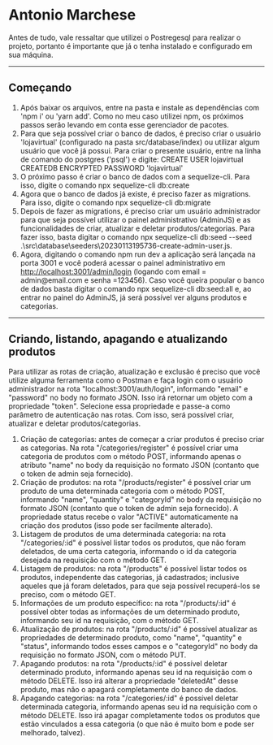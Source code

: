 # Antonio Marchese

<p>Antes de tudo, vale ressaltar que utilizei o Postregesql para realizar o projeto, portanto é importante que já o tenha instalado  e configurado em sua máquina.</p>
<hr/>
<h2>Começando</h2>
<ol>
  <li>Após baixar os arquivos, entre na pasta e instale as dependências com 'npm i' ou 'yarn add'. Como no meu caso utilizei npm, os próximos passos serão levando em conta esse gerenciador de pacotes.</li>
  <li>Para que seja possível criar o banco de dados, é preciso criar o usuário 'lojavirtual' (configurado na pasta src/database/index) ou utilizar algum usuário que você já possui. Para criar o presente usuário, entre na linha de comando do postgres ('psql') e digite: <span>CREATE USER lojavirtual CREATEDB ENCRYPTED PASSWORD 'lojavirtual'</span>
  </li>
  <li>O próximo passo é criar o banco de dados com a sequelize-cli. Para isso, digite o comando <span>npx sequelize-cli db:create</span>
  </li>
  <li>Agora que o banco de dados já existe, é preciso fazer as migrations. Para isso, digite o comando <span>npx sequelize-cli db:migrate</span>
  </li>
  <li>Depois de fazer as migrations, é preciso criar um usuário administrador para que seja possível utilizar o painel administrativo (AdminJS) e as funcionalidades de criar, atualizar e deletar produtos/categorias. Para fazer isso, basta digitar o comando <span>npx sequelize-cli db:seed --seed .\src\database\seeders\20230113195736-create-admin-user.js</span>.
  </li>
  <li>Agora, digitando o comando <span>npm run dev</span> a aplicação será lançada na porta 3001 e você poderá acessar o painel administrativo em <a href="http://localhost:3001/admin/login">http://localhost:3001/admin/login</a> (logando com email = admin@email.com e senha =123456). Caso você queira popular o banco de dados basta digitar o comando <span>npx sequelize-cli db:seed:all</span> e, ao entrar no painel do AdminJS, já será possível ver alguns produtos e categorias.</li>
</ol>
<hr/>

<h2>Criando, listando, apagando e atualizando produtos</h2>
<p>Para utilizar as rotas de criação, atualização e exclusão é preciso que você utilize alguma ferramenta como o Postman e faça login com o usuário administrador na rota "localhost:3001/auth/login", informando "email" e "password" no body no formato JSON. Isso irá retornar um objeto com a propriedade "token". Selecione essa propriedade e passe-a como parâmetro de autenticação nas rotas. Com isso, será possível criar, atualizar e deletar produtos/categorias.</p> 
<ol>
  <li>Criação de categorias: antes de começar a criar produtos é preciso criar as categorias. Na rota "/categories/register" é possível criar uma categoria de produtos com o método POST, informando apenas o atributo "name" no body da requisição no formato JSON (contanto que o token de admin seja fornecido).
  </li>

  <li>Criação de produtos: na rota "/products/register" é possível criar um produto de uma determinada categoria com o método POST, informando "name", "quantity" e "categoryId" no body da requisição no formato JSON (contanto que o token de admin seja fornecido). A propriedade status recebe o valor "ACTIVE" automaticamente na criação dos produtos (isso pode ser facilmente alterado).
  </li>

  <li>Listagem de produtos de uma determinada categoria: na rota "/categories/:id" é possível listar todos os produtos, que não foram deletados, de uma certa categoria, informando o id da categoria desejada na requisição com o método GET.
  </li>

  <li>Listagem de produtos: na rota "/products" é possível listar todos os produtos, independente das categorias, já cadastrados; inclusive aqueles que já foram deletados, para que seja possível recuperá-los se preciso, com o método GET.
  </li>

  <li>Informações de um produto específico: na rota "/products/:id" é possível obter todas as informações de um determinado produto, informando seu id na requisição, com o método GET.
  </li>

  <li>Atualização de produtos: na rota "/products/:id" é possível atualizar as propriedades de determinado produto, como "name", "quantity" e "status", informando todos esses campos e o "categoryId" no body da requisição no formato JSON, com o método PUT.
  </li>

  <li>Apagando produtos: na rota "/products/:id" é possível deletar determinado produto, informando apenas seu id na requisição com o método DELETE. Isso irá alterar a propriedade "deletedAt" desse produto, mas não o apagará completamente do banco de dados.
  </li>

  <li>Apagando categorias: na rota "/categories/:id" é possível deletar determinada categoria, informando apenas seu id na requisição com o método DELETE. Isso irá apagar completamente todos os produtos que estão vinculados a essa categoria (o que não é muito bom e pode ser melhorado, talvez).
  </li>

</ol>
